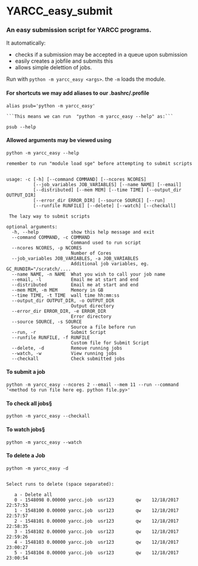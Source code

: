 # YARCC_easy_submit
### An easy submission script for YARCC programs.
It automatically:

* checks if a submission may be accepted in a queue upon submission
* easily creates a jobfile and submits this
* allows simple delettion of jobs. 

Run with  `python -m yarcc_easy <args>`. the `-m` loads the module.




#### For shortcuts we may add aliases to our .bashrc/.profile
```
alias psub='python -m yarcc_easy'

```This means we can run  "python -m yarcc_easy --help" as:```

psub --help

```




#### Allowed arguments may be viewed using 

```
python -m yarcc_easy --help

remember to run "module load sge" before attempting to submit scripts


usage: -c [-h] [--command COMMAND] [--ncores NCORES]
          [--job_variables JOB_VARIABLES] [--name NAME] [--email]
          [--distributed] [--mem MEM] [--time TIME] [--output_dir OUTPUT_DIR]
          [--error_dir ERROR_DIR] [--source SOURCE] [--run]
          [--runfile RUNFILE] [--delete] [--watch] [--checkall]

 The lazy way to submit scripts 

optional arguments:
  -h, --help            show this help message and exit
  --command COMMAND, -c COMMAND
                        Command used to run script
  --ncores NCORES, -p NCORES
                        Number of Cores
  --job_variables JOB_VARIABLES, -a JOB_VARIABLES
                        Additional job variables, eg. GC_RUNDIR="/scratch/....
  --name NAME, -n NAME  What you wish to call your job name
  --email, -l           Email me at start and end
  --distributed         Email me at start and end
  --mem MEM, -m MEM     Memory in GB
  --time TIME, -t TIME  wall time hh:mm:ss
  --output_dir OUTPUT_DIR, -o OUTPUT_DIR
                        Output directory
  --error_dir ERROR_DIR, -e ERROR_DIR
                        Error directory
  --source SOURCE, -s SOURCE
                        Source a file before run
  --run, -r             Submit Script
  --runfile RUNFILE, -f RUNFILE
                        Custom file for Submit Script
  --delete, -d          Remove running jobs
  --watch, -w           View running jobs
  --checkall            Check submitted jobs

```

#### To submit a job
```
python -m yarcc_easy --ncores 2 --email --mem 11 --run --command '<method to run file here eg. python file.py>'

```


#### To check all jobs§
```
python -m yarcc_easy --checkall

```


#### To watch jobs§
```
python -m yarcc_easy --watch

```


#### To delete a Job
```
python -m yarcc_easy -d


Select runs to delete (space separated):

   a - Delete all
   0 - 1548098 0.00000 yarcc.job  usr123        qw    12/18/2017 22:57:53
   1 - 1548100 0.00000 yarcc.job  usr123        qw    12/18/2017 22:57:57
   2 - 1548101 0.00000 yarcc.job  usr123        qw    12/18/2017 22:58:35
   3 - 1548102 0.00000 yarcc.job  usr123        qw    12/18/2017 22:59:26
   4 - 1548103 0.00000 yarcc.job  usr123        qw    12/18/2017 23:00:27
   5 - 1548104 0.00000 yarcc.job  usr123        qw    12/18/2017 23:00:54
   
```


